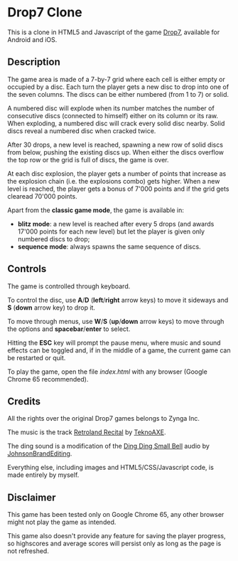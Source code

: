 # Drop7 Clone

This is a clone in HTML5 and Javascript of the game [Drop7](https://en.wikipedia.org/wiki/Drop7), available for Android and iOS.

## Description

The game area is made of a 7-by-7 grid where each cell is either empty or occupied by a disc.
Each turn the player gets a new disc to drop into one of the seven columns.
The discs can be either numbered (from 1 to 7) or solid.

A numbered disc will explode when its number matches the number of consecutive discs (connected to himself) either on its column or its raw.
When exploding, a numbered disc will crack every solid disc nearby.
Solid discs reveal a numbered disc when cracked twice.

After 30 drops, a new level is reached, spawning a new row of solid discs from below, pushing the existing discs up.
When either the discs overflow the top row or the grid is full of discs, the game is over.

At each disc explosion, the player gets a number of points that increase as the explosion chain (i.e. the explosions combo) gets higher.
When a new level is reached, the player gets a bonus of 7'000 points and if the grid gets clearead 70'000 points.

Apart from the **classic game mode**, the game is available in:
* **blitz mode**: a new level is reached after every 5 drops (and awards 17'000 points for each new level) but let the player is given only numbered discs to drop;
* **sequence mode**: always spawns the same sequence of discs.

## Controls

The game is controlled through keyboard.

To control the disc, use **A**/**D** (**left**/**right** arrow keys) to move it sideways and **S** (**down** arrow key) to drop it.

To move through menus, use **W**/**S** (**up**/**down** arrow keys) to move through the options and **spacebar**/**enter** to select.

Hitting the **ESC** key will prompt the pause menu, where music and sound effects can be toggled and, if in the middle of a game, the current game can be restarted or quit.

To play the game, open the file *index.html* with any browser (Google Chrome 65 recommended).

## Credits

All the rights over the original Drop7 games belongs to Zynga Inc.

The music is the track [Retroland Recital](https://www.youtube.com/watch?v=JVUZq5etFzQ) by [TeknoAXE](http://teknoaxe.com/).

The ding sound is a modification of the [Ding Ding Small Bell](https://freesound.org/people/JohnsonBrandEditing/sounds/173932/) audio by [JohnsonBrandEditing](https://freesound.org/people/JohnsonBrandEditing/).

Everything else, including images and HTML5/CSS/Javascript code, is made entirely by myself.

## Disclaimer

This game has been tested only on Google Chrome 65, any other browser might not play the game as intended.

This game also doesn't provide any feature for saving the player progress, so highscores and average scores will persist only as long as the page is not refreshed.
